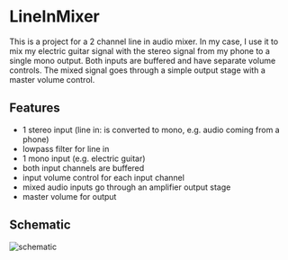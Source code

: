 # LineInMixer

This is a project for a 2 channel line in audio mixer.
In my case, I use it to mix my electric guitar signal with the stereo signal from my phone to a single mono output. Both inputs are buffered and have separate volume controls. The mixed signal goes through a simple output stage with a master volume control.
## Features
* 1 stereo input (line in: is converted to mono, e.g. audio coming from a phone)
* lowpass filter for line in
* 1 mono input (e.g. electric guitar)
* both input channels are buffered
* input volume control for each input channel
* mixed audio inputs go through an amplifier output stage
* master volume for output

## Schematic
![schematic](https://git.kailua.nl/kai/LineInMixer/src/master/schematic_TinyCAD.png)